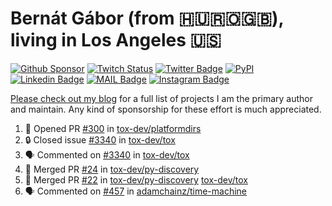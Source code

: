 # Bernát Gábor (from 🇭🇺🇷🇴🇬🇧), living in Los Angeles 🇺🇸

[![Github Sponsor](https://img.shields.io/static/v1?label=Sponsor&message=%E2%9D%A4&logo=GitHub&link=https://github.com/sponsors/gaborbernat&style=flat-square)](https://github.com/sponsors/gaborbernat)
[![Twitch Status](https://img.shields.io/twitch/status/gaborbernat?style=flat-square)](https://www.twitch.tv/gaborbernat)
[![Twitter Badge](https://img.shields.io/badge/-@gjbernat-1ca0f1?style=flat-square&labelColor=1ca0f1&logo=twitter&logoColor=white&link=https://twitter.com/gjbernat)](https://twitter.com/gjbernat)
[![PyPI](https://img.shields.io/badge/-gaborbernat-0073b7?style=flat-square&logo=Python&logoColor=white&link=https://pypi.org/user/gaborbernat/)](https://pypi.org/user/gaborbernat/)
[![Linkedin Badge](https://img.shields.io/badge/-gaborbernat-blue?style=flat-square&logo=Linkedin&logoColor=white&link=https://www.linkedin.com/in/gaborbernat/)](https://www.linkedin.com/in/gaborbernat/)
[![MAIL Badge](https://img.shields.io/badge/-gaborjbernat@gmail.com-c14438?style=flat-square&logo=Gmail&logoColor=white&link=mailto:gaborjbernat@gmail.com)](mailto:gaborjbernat@gmail.com)
[![Instagram Badge](https://img.shields.io/badge/-@gabor__bernat-845EC2?style=flat-square&labelColor=white&logo=Instagram&link=https://instagram.com/gabor_bernat/)](https://instagram.com/gabor_bernat)

[Please check out my blog](https://bernat.tech/about/) for a full list of projects I am the primary author and maintain.
Any kind of sponsorship for these effort is much appreciated.

<!--START_SECTION:activity-->

1. 💪 Opened PR [#300](https://github.com/tox-dev/platformdirs/pull/300) in [tox-dev/platformdirs](https://github.com/tox-dev/platformdirs)
2. 🔒 Closed issue [#3340](https://github.com/tox-dev/tox/issues/3340) in [tox-dev/tox](https://github.com/tox-dev/tox)
3. 🗣 Commented on [#3340](https://github.com/tox-dev/tox/issues/3340#issuecomment-2336685919) in [tox-dev/tox](https://github.com/tox-dev/tox)
4. 🎉 Merged PR [#24](https://github.com/tox-dev/py-discovery/pull/24) in [tox-dev/py-discovery](https://github.com/tox-dev/py-discovery)
5. 🎉 Merged PR [#22](https://github.com/tox-dev/py-discovery/pull/22) in [tox-dev/py-discovery](https://github.com/tox-dev/py-discovery)
   [tox-dev/tox](https://github.com/tox-dev/tox)
5. 🗣 Commented on [#457](https://github.com/adamchainz/time-machine/pull/457#issuecomment-2197730644) in
[adamchainz/time-machine](https://github.com/adamchainz/time-machine)
<!--END_SECTION:activity-->
